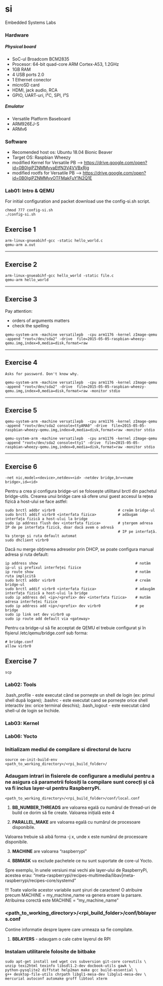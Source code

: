# si
Embedded Systems Labs

### Hardware
##### Physical board
* SoC-ul Broadcom BCM2835
* Procesor: 64-bit quad-core ARM Cortex-A53, 1.2GHz
* 1GB RAM
* 4 USB ports 2.0
* 1 Ethernet conector
* microSD card
* HDMI, jack audio, RCA
* GPIO, UART-uri, I²C, SPI, I²S

##### Emulator
* Versatile Platform Baseboard 
* ARM926EJ-S
* ARMv6

### Software
* Recomended host os: Ubuntu 18.04 Bionic Beaver
* Target OS: Raspbian Wheezy
* modified Kernel for Versatile PB --> https://drive.google.com/open?id=0B0lgiPZNMMyvaEtfN3V4VVBxRjg
* modified rootfs for Versatile PB --> https://drive.google.com/open?id=0B0lgiPZNMMyvOTFMakFuY1N2Q1E

### Lab01: Intro & QEMU
For initial configuration and packet download use the config-si.sh script.
```
chmod 777 config-si.sh
./config-si.sh
```

## Exercise 1
```
arm-linux-gnueabihf-gcc -static hello_world.c
qemu-arm a.out
```
------

## Exercise 2

```
arm-linux-gnueabihf-gcc hello_world -static file.c
qemu-arm hello_world
```
------

## Exercise 3

Pay attention:
* orders of arguments matters
* check the spelling

```
qemu-system-arm -machine versatilepb  -cpu arm1176 -kernel zImage-qemu -append "root=/dev/sda2" -drive  file=2015-05-05-raspbian-wheezy-qemu.img,index=0,media=disk,format=raw
```
------

## Exercise 4

```
Asks for password. Don't know why.

qemu-system-arm -machine versatilepb  -cpu arm1176 -kernel zImage-qemu -append "root=/dev/sda2" -drive  file=2015-05-05-raspbian-wheezy-qemu.img,index=0,media=disk,format=raw -monitor stdio
```
------

## Exercise 5

```
qemu-system-arm -machine versatilepb  -cpu arm1176 -kernel zImage-qemu -append "root=/dev/sda2 console=ttyAMA0" -drive  file=2015-05-05-raspbian-wheezy-qemu.img,index=0,media=disk,format=raw -monitor stdio
```

```
qemu-system-arm -machine versatilepb  -cpu arm1176 -kernel zImage-qemu -append "root=/dev/sda2 console=tty1" -drive  file=2015-05-05-raspbian-wheezy-qemu.img,index=0,media=disk,format=raw -monitor stdio
```
------

## Exercise 6

```
-net nic,model=<device>,netdev=<id> -netdev bridge,br=<nume bridge>,id=<id>
```

Pentru a crea și configura bridge-uri se folosește utilitarul brctl din pachetul bridge-utils. Crearea unui bridge care să ofere unui guest accesul la rețea fizică a host-ului se face astfel:
```
sudo brctl addbr virbr0								# creăm bridge-ul
sudo brctl addif virbr0 <interfata fizica>			# adăugam interfața fizică a host-ului la bridge
sudo ip address flush dev <interfata fizica>	    # ștergem adresa IP de pe interfața fizică, doar dacă avem o adresă
													# IP pe interfață. Va șterge și ruta default automat          
sudo dhclient virbr0 								
```

Dacă nu merge obținerea adreselor prin DHCP, se poate configura manual adresa și ruta default:
```
ip address show												# notăm ip-ul și prefixul interfeței fizice
ip route show												# notăm ruta implicită
sudo brctl addbr virbr0										# creăm bridge-ul
sudo brctl addif virbr0 <interfata fizica>					# adaugăm interfața fizică a host-ului la bridge
sudo ip address del <ip>/<prefix> dev <interfata fizica>	# mutăm adresa interfeței fizice
sudo ip address add <ip>/<prefix> dev virbr0				# pe bridge
sudo ip link set dev virbr0 up
sudo ip route add default via <gateway>	
```

Pentru ca bridge-ul să fie acceptat de QEMU el trebuie configurat și în fișierul /etc/qemu/bridge.conf sub forma:
```
# bridge.conf
allow virbr0
```

## Exercise 7
```
scp
```

### Lab02: Tools
.bash_profile - este executat când se pornește un shell de login (ex: primul shell după logare);
.bashrc - este executat cand se pornește orice shell interactiv (ex: orice terminal deschis);
.bash_logout - este executat când shell-ul de login se închide.


### Lab03: Kernel

### Lab06: Yocto

### Initializam mediul de compilare si directorul de lucru
```
source oe-init-build-env <path_to_working_directory>/<rpi_build_folder>/
```

### Adaugam intrari in fisierele de configurare a mediului pentru a ne asigura că parametrii folosiți la compilare sunt corecți și că va fi inclus layer-ul pentru RaspberryPi.
```
<path_to_working_directory>/<rpi_build_folder>/conf/local.conf
```

1. **BB_NUMBER_THREADS** are valoarea egală cu numărul de thread-uri de build ce dorim să fie create. Valoarea inițială este 4

2. **PARALLEL_MAKE** are valoarea egală cu numărul de procesoare disponibile.

Valoarea trebuie să aibă forma -j x, unde x este numărul de procesoare disponibile.

3. **MACHINE** are valoarea “raspberrypi”

4. **BBMASK** va exclude pachetele ce nu sunt suportate de core-ul Yocto.

Spre exemplu, în unele versiuni mai vechi ale layer-ului de RaspberryPi, acestea erau: “meta-raspberrypi/recipes-multimedia/libav|meta-raspberrypi/recipes-core/systemd”

!!! Toate valorile acestor variabile sunt șiruri de caractere!
O atribuire precum MACHINE = my_machine_name va genera eroare la parsare. Atribuirea corectă este MACHINE = “my_machine_name”

### <path_to_working_directory>/<rpi_build_folder>/conf/bblayers.conf

Contine informatie despre layere care urmeaza sa fie compilate. 

1. **BBLAYERS** - adaugam o cale catre layerul de RPI

### Instalam utilitarele folosite de bitbake
```
sudo apt-get install sed wget cvs subversion git-core coreutils \
unzip texi2html texinfo libsdl1.2-dev docbook-utils gawk \
python-pysqlite2 diffstat help2man make gcc build-essential \
g++ desktop-file-utils chrpath libgl1-mesa-dev libglu1-mesa-dev \
mercurial autoconf automake groff libtool xterm
```
